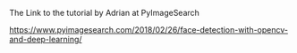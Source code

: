 The Link to the tutorial by Adrian at PyImageSearch 

https://www.pyimagesearch.com/2018/02/26/face-detection-with-opencv-and-deep-learning/
